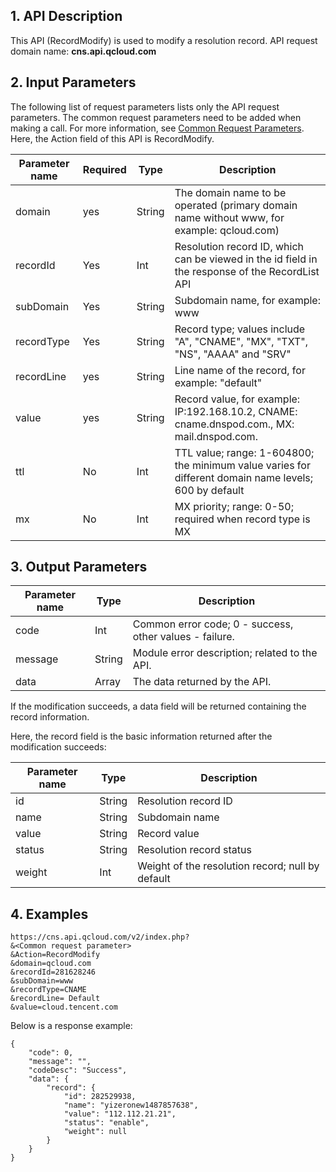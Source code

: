 ## 1. API Description
This API (RecordModify) is used to modify a resolution record.
API request domain name: **cns.api.qcloud.com**

## 2. Input Parameters
The following list of request parameters lists only the API request parameters. The common request parameters need to be added when making a call. For more information, see [Common Request Parameters](https://intl.cloud.tencent.com/document/api/377/4153). Here, the Action field of this API is RecordModify.

| Parameter name | Required | Type | Description |
|---------|---------|---------|---------|
| domain | yes | String | The domain name to be operated (primary domain name without www, for example: qcloud.com) |
| recordId | Yes | Int | Resolution record ID, which can be viewed in the id field in the response of the RecordList API
| subDomain | Yes | String | Subdomain name, for example: www |
| recordType | Yes | String | Record type; values include "A", "CNAME", "MX", "TXT", "NS", "AAAA" and "SRV"
| recordLine | yes | String | Line name of the record, for example: "default" |
| value | yes | String | Record value, for example: IP:192.168.10.2, CNAME: cname.dnspod.com., MX: mail.dnspod.com.
| ttl | No | Int | TTL value; range: 1-604800; the minimum value varies for different domain name levels; 600 by default
| mx | No | Int | MX priority; range: 0-50; required when record type is MX

## 3. Output Parameters
| Parameter name | Type | Description |
|---------|---------|---------|
| code | Int | Common error code; 0 - success, other values - failure. |
| message | String | Module error description; related to the API. |
| data | Array | The data returned by the API. |

If the modification succeeds, a data field will be returned containing the record information.

Here, the record field is the basic information returned after the modification succeeds:

| Parameter name | Type | Description |
|---------|---------|---------|
| id | String | Resolution record ID |
| name | String | Subdomain name |
| value | String | Record value |
| status | String | Resolution record status |
| weight | Int | Weight of the resolution record; null by default |

## 4. Examples
```
https://cns.api.qcloud.com/v2/index.php?
&<Common request parameter>
&Action=RecordModify
&domain=qcloud.com
&recordId=281628246
&subDomain=www
&recordType=CNAME
&recordLine= Default
&value=cloud.tencent.com
```

Below is a response example:
```
{
	"code": 0,
	"message": "",
	"codeDesc": "Success",
	"data": {
		"record": {
			"id": 282529938,
			"name": "yizeronew1487857638",
			"value": "112.112.21.21",
			"status": "enable",
			"weight": null
		}
	}
}
```
